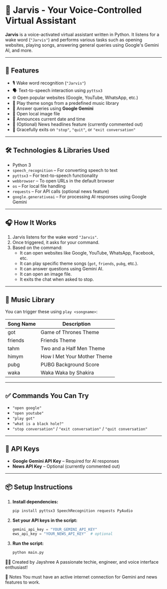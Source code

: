 # 🤖 Jarvis - Your Voice-Controlled Virtual Assistant

**Jarvis** is a voice-activated virtual assistant written in Python. It listens for a wake word (`"Jarvis"`) and performs various tasks such as opening websites, playing songs, answering general queries using Google's Gemini AI, and more.

---

## 🚀 Features

- 🎙️ Wake word recognition (`"Jarvis"`)
- 🗣️ Text-to-speech interaction using `pyttsx3`
- 🌐 Open popular websites (Google, YouTube, WhatsApp, etc.)
- 🎵 Play theme songs from a predefined music library
- 🧠 Answer queries using **Google Gemini**
- 📁 Open local image file
- 📅 Announces current date and time
- 📰 (Optional) News headlines feature (currently commented out)
- 💬 Gracefully exits on `"stop"`, `"quit"`, or `"exit conversation"`

---

## 🛠️ Technologies & Libraries Used

- Python 3
- `speech_recognition` – For converting speech to text
- `pyttsx3` – For text-to-speech functionality
- `webbrowser` – To open URLs in the default browser
- `os` – For local file handling
- `requests` – For API calls (optional news feature)
- `google.generativeai` – For processing AI responses using Google Gemini

---

## 🎧 How It Works

1. Jarvis listens for the wake word `"Jarvis"`.
2. Once triggered, it asks for your command.
3. Based on the command:
   - It can open websites like Google, YouTube, WhatsApp, Facebook, etc.
   - It can play specific theme songs (`got`, `friends`, `pubg`, etc.).
   - It can answer questions using Gemini AI.
   - It can open an image file.
   - It exits the chat when asked to stop.

---

## 📁 Music Library

You can trigger these using `play <songname>`:

| Song Name | Description                  |
|-----------|------------------------------|
| got       | Game of Thrones Theme        |
| friends   | Friends Theme                |
| tahm      | Two and a Half Men Theme     |
| himym     | How I Met Your Mother Theme  |
| pubg      | PUBG Background Score        |
| waka      | Waka Waka by Shakira         |

---

## ✅ Commands You Can Try

- `"open google"`
- `"open youtube"`
- `"play got"`
- `"what is a black hole?"`
- `"stop conversation"` / `"exit conversation"` / `"quit conversation"`

---

## 🔐 API Keys

- **Google Gemini API Key** – Required for AI responses
- **News API Key** – Optional (currently commented out)

---

## 📦 Setup Instructions

1. **Install dependencies:**

   ```bash
   pip install pyttsx3 SpeechRecognition requests PyAudio

2. **Set your API keys in the script:**
   ```Python
   gemini_api_key = "YOUR_GEMINI_API_KEY"
   ews_api_key = "YOUR_NEWS_API_KEY"  # optional

3. **Run the script:**
   ```bash
   python main.py

🙋‍♀️ Created by
Jayshree
A passionate techie, engineer, and voice interface enthusiast!

📌 Notes
You must have an active internet connection for Gemini and news features to work.
